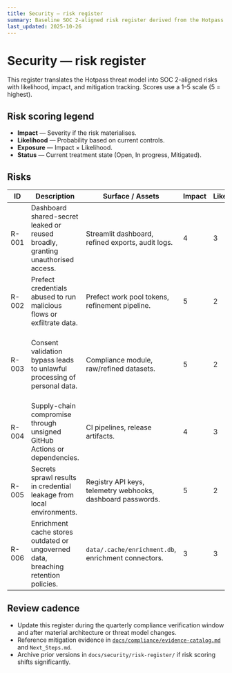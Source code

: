 ```yaml
---
title: Security — risk register
summary: Baseline SOC 2-aligned risk register derived from the Hotpass threat model with scoring, owners, and treatments.
last_updated: 2025-10-26
---
```


# Security — risk register

This register translates the Hotpass threat model into SOC 2-aligned risks with likelihood, impact, and mitigation tracking. Scores use a 1–5 scale (5 = highest).

## Risk scoring legend

- **Impact** — Severity if the risk materialises.
- **Likelihood** — Probability based on current controls.
- **Exposure** — Impact × Likelihood.
- **Status** — Current treatment state (Open, In progress, Mitigated).

## Risks

| ID | Description | Surface / Assets | Impact | Likelihood | Exposure | Owner | Status | Mitigation / Notes |
| --- | --- | --- | --- | --- | --- | --- | --- | --- |
| R-001 | Dashboard shared-secret leaked or reused broadly, granting unauthorised access. | Streamlit dashboard, refined exports, audit logs. | 4 | 3 | 12 | Platform | In progress | Vault-managed password rotation, planned SSO proxy, access logging backlog (SOC2-005). |
| R-002 | Prefect credentials abused to run malicious flows or exfiltrate data. | Prefect work pool tokens, refinement pipeline. | 5 | 2 | 10 | Engineering | In progress | Vault-issued short-lived tokens, Prefect deployment policies, monitoring of unusual flow executions. |
| R-003 | Consent validation bypass leads to unlawful processing of personal data. | Compliance module, raw/refined datasets. | 5 | 2 | 10 | Product & Engineering | Mitigated | Automated consent enforcement in `hotpass.compliance`, audit logs retained under `data/logs/prefect/`, quarterly verification. |
| R-004 | Supply-chain compromise through unsigned GitHub Actions or dependencies. | CI pipelines, release artifacts. | 4 | 3 | 12 | DevOps | Open | Pin GitHub Actions to SHAs, publish artifact checksums, integrate Sigstore once trust chain issues resolved. |
| R-005 | Secrets sprawl results in credential leakage from local environments. | Registry API keys, telemetry webhooks, dashboard passwords. | 5 | 2 | 10 | DevOps | In progress | Vault strategy approved; migrate secrets, enable audit logging, retire ad-hoc `.env` files. |
| R-006 | Enrichment cache stores outdated or ungoverned data, breaching retention policies. | `data/.cache/enrichment.db`, enrichment connectors. | 3 | 3 | 9 | Engineering | Open | Implement purge schedule tied to retention matrix, evaluate managed datastore with Vault credentials. |

## Review cadence

- Update this register during the quarterly compliance verification window and after material architecture or threat model changes.
- Reference mitigation evidence in [`docs/compliance/evidence-catalog.md`](../compliance/evidence-catalog.md) and `Next_Steps.md`.
- Archive prior versions in `docs/security/risk-register/` if risk scoring shifts significantly.
